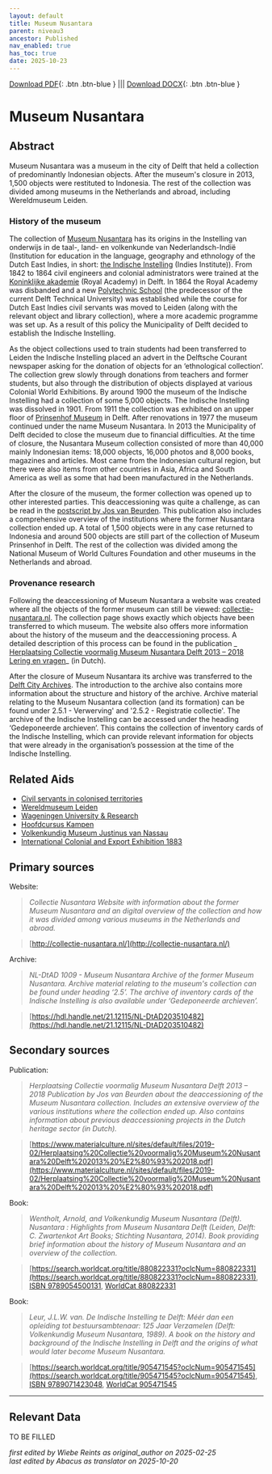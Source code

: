 ```yaml
---
layout: default
title: Museum Nusantara
parent: niveau3
ancestor: Published
nav_enabled: true
has_toc: true
date: 2025-10-23
--- 
```



[Download PDF](https://raw.githubusercontent.com/colonial-heritage/research-guides-dev/refs/heads/main/EXPORTS/published/PDF/niveau3/English/MNusantara.pdf){: .btn .btn-blue } |||    [Download DOCX](https://raw.githubusercontent.com/colonial-heritage/research-guides-dev/refs/heads/main/EXPORTS/published/DOCX/niveau3/English/MNusantara.docx){: .btn .btn-blue }


# Museum Nusantara


## Abstract

Museum Nusantara was a museum in the city of Delft that held a collection of predominantly Indonesian objects. After the museum's closure in 2013, 1,500 objects were restituted to Indonesia. The rest of the collection was divided among museums in the Netherlands and abroad, including Wereldmuseum Leiden.

### History of the museum

The collection of [Museum Nusantara](http://www.wikidata.org/entity/Q2668933) has its origins in the Instelling van onderwijs in de taal-, land- en volkenkunde van Nederlandsch-Indië (Institution for education in the language, geography and ethnology of the Dutch East Indies, in short: [the Indische Instelling](http://www.wikidata.org/entity/Q62604589) (Indies Institute)). From 1842 to 1864 civil engineers and colonial administrators were trained at the [Koninklijke akademie](http://www.wikidata.org/entity/Q21029912) (Royal Academy) in Delft. In 1864 the Royal Academy was disbanded and a new [Polytechnic School](http://www.wikidata.org/entity/Q56587288) (the predecessor of the current Delft Technical University) was established while the course for Dutch East Indies civil servants was moved to Leiden (along with the relevant object and library collection), where a more academic programme was set up. As a result of this policy the Municipality of Delft decided to establish the Indische Instelling.

As the object collections used to train students had been transferred to Leiden the Indische Instelling placed an advert in the Delftsche Courant newspaper asking for the donation of objects for an ‘ethnological collection’. The collection grew slowly through donations from teachers and former students, but also through the distribution of objects displayed at various Colonial World Exhibitions. By around 1900 the museum of the Indische Instelling had a collection of some 5,000 objects. The Indische Instelling was dissolved in 1901. From 1911 the collection was exhibited on an upper floor of [Prinsenhof Museum](http://www.wikidata.org/entity/Q281903) in Delft. After renovations in 1977 the museum continued under the name Museum Nusantara. In 2013 the Municipality of Delft decided to close the museum due to financial difficulties. At the time of closure, the Nusantara Museum collection consisted of more than 40,000 mainly Indonesian items: 18,000 objects, 16,000 photos and 8,000 books, magazines and articles. Most came from the Indonesian cultural region, but there were also items from other countries in Asia, Africa and South America as well as some that had been manufactured in the Netherlands.

After the closure of the museum, the former collection was opened up to other interested parties. This deaccessioning was quite a challenge, as can be read in the [postscript by Jos van Beurden](https://www.materialculture.nl/sites/default/files/2019-02/Herplaatsing%20Collectie%20voormalig%20Museum%20Nusantara%20Delft%202013%20%E2%80%93%202018.pdf). This publication also includes a comprehensive overview of the institutions where the former Nusantara collection ended up. A total of 1,500 objects were in any case returned to Indonesia and around 500 objects are still part of the collection of Museum Prinsenhof in Delft. The rest of the collection was divided among the National Museum of World Cultures Foundation and other museums in the Netherlands and abroad.

### Provenance research

Following the deaccessioning of Museum Nusantara a website was created where all the objects of the former museum can still be viewed: [collectie-nusantara.nl](http://collectie-nusantara.nl/). The collection page shows exactly which objects have been transferred to which museum. The website also offers more information about the history of the museum and the deaccessioning process. A detailed description of this process can be found in the publication _ [Herplaatsing Collectie voormalig Museum Nusantara Delft 2013 – 2018 Lering en vragen](https://www.materialculture.nl/sites/default/files/2019-02/Herplaatsing%20Collectie%20voormalig%20Museum%20Nusantara%20Delft%202013%20%E2%80%93%202018.pdf)_ (in Dutch). 

After the closure of Museum Nusantara its archive was transferred to the [Delft City Archives](https://zoeken.stadsarchiefdelft.nl/detail.php?nav_id=0-2&id=203510482&index=0#). The introduction to the archive also contains more information about the structure and history of the archive. Archive material relating to the Museum Nusantara collection (and its formation) can be found under 2.5.1 - Verwerving' and '2.5.2 - Registratie collectie'. The archive of the Indische Instelling can be accessed under the heading ‘Gedeponeerde archieven’. This contains the collection of inventory cards of the Indische Instelling, which can provide relevant information for objects that were already in the organisation’s possession at the time of the Indische Instelling.


## Related Aids

 - [Civil servants in colonised territories](niveau2/English/CivilServants_20240316.yml)  
 - [Wereldmuseum Leiden](niveau3/English/WMLeiden_20240508.yml)  
 - [Wageningen University & Research](niveau3/English/WageningenUniversity_20240508.yml)  
 - [Hoofdcursus Kampen](niveau3/English/HoofdcursusKampen_20250513.yml)  
 - [Volkenkundig Museum Justinus van Nassau](niveau3/English/JustinusNassau_20250513.yml)  
 - [International Colonial and Export Exhibition 1883](niveau3/English/Wereldtentoonstelling1883_20250602.yml)  

## Primary sources

Website:
  > *Collectie Nusantara*
  > _Website with information about the former Museum Nusantara and an digital overview of the collection and how it was divided among various museums in the Netherlands and abroad._  

  > [http://collectie-nusantara.nl/](http://collectie-nusantara.nl/)

Archive:
  > *NL-DtAD 1009 - Museum Nusantara*
  > _Archive of the former Museum Nusantara. Archive material relating to the museum's collection can be found under heading ‘2.5’. The archive of inventory cards of the Indische Instelling is also available under ‘Gedeponeerde archieven’._  

  > [https://hdl.handle.net/21.12115/NL-DtAD203510482](https://hdl.handle.net/21.12115/NL-DtAD203510482)

## Secondary sources

Publication:
  > *Herplaatsing Collectie voormalig Museum Nusantara Delft 2013 – 2018*
  > _Publication by Jos van Beurden about the deaccessioning of the Museum Nusantara collection. Includes an extensive overview of the various institutions where the collection ended up. Also contains information about previous deaccessioning projects in the Dutch heritage sector (in Dutch)._  

  > [https://www.materialculture.nl/sites/default/files/2019-02/Herplaatsing%20Collectie%20voormalig%20Museum%20Nusantara%20Delft%202013%20%E2%80%93%202018.pdf](https://www.materialculture.nl/sites/default/files/2019-02/Herplaatsing%20Collectie%20voormalig%20Museum%20Nusantara%20Delft%202013%20%E2%80%93%202018.pdf)

Book:
  > *Wentholt, Arnold, and Volkenkundig Museum Nusantara (Delft). Nusantara : Highlights from Museum Nusantara Delft (Leiden, Delft: C. Zwartenkot Art Books; Stichting Nusantara, 2014).*
  > _Book providing brief information about the history of Museum Nusantara and an overview of the collection._  

  > [https://search.worldcat.org/title/880822331?oclcNum=880822331](https://search.worldcat.org/title/880822331?oclcNum=880822331), [ISBN 9789054500131](https://isbnsearch.org/isbn/9789054500131), [WorldCat 880822331](https://search.worldcat.org/title/880822331)

Book:
  > *Leur, J.L.W. van. De Indische Instelling te Delft: Méér dan een opleiding tot bestuursambtenaar: 125 Jaar Verzamelen (Delft: Volkenkundig Museum Nusantara, 1989).*
  > _A book on the history and background of the Indische Instelling in Delft and the origins of what would later become Museum Nusantara._  

  > [https://search.worldcat.org/title/905471545?oclcNum=905471545](https://search.worldcat.org/title/905471545?oclcNum=905471545), [ISBN 9789071423048](https://isbnsearch.org/isbn/9789071423048), [WorldCat 905471545](https://search.worldcat.org/title/905471545)



---
## Relevant Data 
TO BE FILLED

_first edited by Wiebe Reints as original_author on 2025-02-25_  
_last edited by Abacus as translator on 2025-10-20_
        